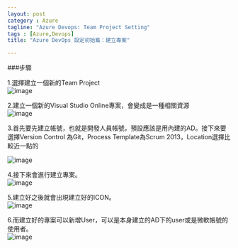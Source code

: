 ```yaml
---
layout: post
category : Azure 
tagline: "Azure Devops: Team Project Setting"
tags : [Azure,Devops]
title: "Azure DevOps 設定初始篇：建立專案"

---
```


###步驟

1.選擇建立一個新的Team Project  
![image](https://farm8.staticflickr.com/7546/15958102408_1718840f13_o.png)


2.建立一個新的Visual Studio Online專案，會變成是一種相關資源  
![image](https://farm9.staticflickr.com/8597/16119790386_2312711ebf_o.png)

3.首先要先建立帳號，也就是開發人員帳號，預設應該是用內建的AD。接下來要選擇Version Control 為Git，Process Template為Scrum 2013，Location選擇比較近一點的

![image](https://farm8.staticflickr.com/7554/15523299344_e1114b580e_o.png)

4.接下來會進行建立專案。  
![image](https://farm9.staticflickr.com/8669/15958196208_05b33d9119_o.png)


5.建立好之後就會出現建立好的ICON。  
![image](https://farm8.staticflickr.com/7488/15958200978_24a3414d85_o.png)

6.而建立好的專案可以新增User，可以是本身建立的AD下的user或是微軟帳號的使用者。  
![image](http://)
